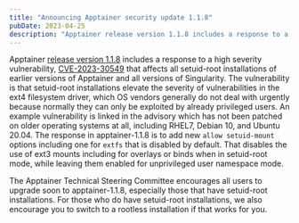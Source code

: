 ```yaml
---
title: "Announcing Apptainer security update 1.1.8"
pubDate: 2023-04-25
description: "Apptainer release version 1.1.8 includes a response to a high severity vulnerability, CVE-2023-30549 that affects all setuid-root installations of earlier versions of Apptainer and all versions of Singularity."
---
```


Apptainer [release version 1.1.8](https://github.com/apptainer/apptainer/releases)
includes a response to a high severity vulnerability,
[CVE-2023-30549](https://github.com/apptainer/apptainer/security/advisories/GHSA-j4rf-7357-f4cg)
that affects all setuid-root installations of earlier versions of Apptainer
and all versions of Singularity.
The vulnerability is that setuid-root installations elevate the severity
of vulnerabilities in the ext4 filesystem driver, which OS vendors
generally do not deal with urgently because normally they can only
be exploited by already privileged users.
An example vulnerability is linked in the advisory which has not been
patched on older operating systems at all, including RHEL7, Debian 10,
and Ubuntu 20.04.
The response in apptainer-1.1.8 is to add new `allow setuid-mount` options
including one for `extfs` that is disabled by default.
That disables the use of ext3 mounts including for overlays or binds
when in setuid-root mode, while leaving them enabled for unprivileged
user namespace mode.

The Apptainer Technical Steering Committee encourages all users to
upgrade soon to apptainer-1.1.8, especially those that have setuid-root
installations.
For those who do have setuid-root installations, we also encourage
you to switch to a rootless installation if that works for you.

